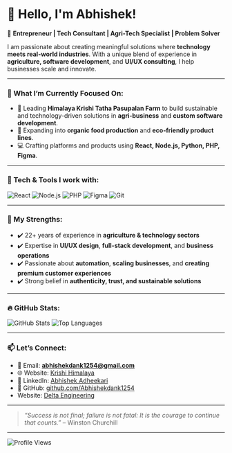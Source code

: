 # 👋 Hello, I'm Abhishek!

🔹 **Entrepreneur | Tech Consultant | Agri-Tech Specialist | Problem Solver**

I am passionate about creating meaningful solutions where **technology meets real-world industries**. With a unique blend of experience in **agriculture, software development**, and **UI/UX consulting**, I help businesses scale and innovate.

---

### 🚀 What I’m Currently Focused On:
- 🏢 Leading **Himalaya Krishi Tatha Pasupalan Farm** to build sustainable and technology-driven solutions in **agri-business** and **custom software development**.
- 🌱 Expanding into **organic food production** and **eco-friendly product lines**.
- 💻 Crafting platforms and products using **React, Node.js, Python, PHP, Figma**.

---

### 🧰 Tech & Tools I work with:
![React](https://img.shields.io/badge/-React-61DAFB?style=flat&logo=react&logoColor=000)
![Node.js](https://img.shields.io/badge/-Node.js-339933?style=flat&logo=node.js&logoColor=white)
![PHP](https://img.shields.io/badge/-PHP-777BB4?style=flat&logo=php&logoColor=white)
![Figma](https://img.shields.io/badge/-Figma-F24E1E?style=flat&logo=figma&logoColor=white)
![Git](https://img.shields.io/badge/-Git-F05032?style=flat&logo=git&logoColor=white)
  
---

### 🎯 My Strengths:
- ✔️ 22+ years of experience in **agriculture & technology sectors**
- ✔️ Expertise in **UI/UX design**, **full-stack development**, and **business operations**
- ✔️ Passionate about **automation**, **scaling businesses**, and **creating premium customer experiences**
- ✔️ Strong belief in **authenticity, trust, and sustainable solutions**

---

### 🔥 GitHub Stats:
![GitHub Stats](https://github-readme-stats.vercel.app/api?username=Abhishekdank1254&show_icons=true&theme=tokyonight)
![Top Languages](https://github-readme-stats.vercel.app/api/top-langs/?username=Abhishekdank1254&layout=compact&theme=tokyonight)

---

### 📫 Let’s Connect:
- 📧 Email: **abhishekdank1254@gmail.com**
- 🌐 Website: [Krishi Himalaya](https://krishihimalaya.com)
- 🔗 LinkedIn: [Abhishek Adheekari](https://www.linkedin.com/in/adheekariabhishek/)
- 🐙 GitHub: [github.com/Abhishekdank1254](https://github.com/Abhishekdank1254)
- Website: [Delta Engineering](https://deltaengineeringsolution.com)

---

> *“Success is not final; failure is not fatal: It is the courage to continue that counts.”* – Winston Churchill

---

![Profile Views](https://komarev.com/ghpvc/?username=Abhishekdank1254&color=blue&style=flat)
